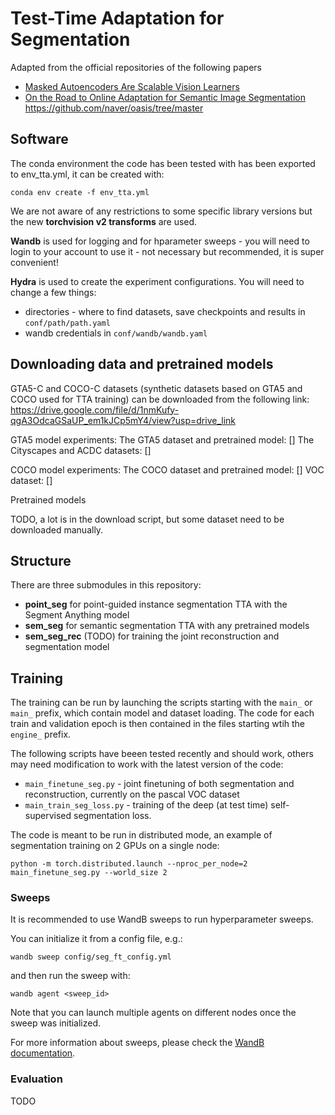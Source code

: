 # Test-Time Adaptation for Segmentation

Adapted from the official repositories of the following papers
- [Masked Autoencoders Are Scalable Vision Learners](https://arxiv.org/abs/2111.06377)
- [On the Road to Online Adaptation for Semantic Image Segmentation](arxiv.org/abs/2203.16195) https://github.com/naver/oasis/tree/master

## Software
The conda environment the code has been tested with has been exported to env_tta.yml, 
it can be created with:

```     
conda env create -f env_tta.yml
```

We are not aware of any restrictions to some specific library versions 
but the new **torchvision v2 transforms** are used.

**Wandb** is used for logging and for hparameter sweeps - you will need to login to your account to use it - not
necessary but recommended, it is super convenient!

**Hydra** is used to create the experiment configurations.
You will  need to change a few things:
* directories - where to find datasets, save checkpoints and results in
`conf/path/path.yaml`
* wandb credentials in `conf/wandb/wandb.yaml`

## Downloading data and pretrained models

GTA5-C and COCO-C datasets (synthetic datasets based on GTA5 and COCO used for TTA training) 
can be downloaded from the following link:
https://drive.google.com/file/d/1nmKufy-qgA3OdcaGSaUP_em1kJCp5mY4/view?usp=drive_link

GTA5 model experiments:
The GTA5 dataset and pretrained model: []
The Cityscapes and ACDC datasets: []

COCO model experiments:
The COCO dataset and pretrained model: []
VOC dataset: []

Pretrained models

TODO, a lot is in the download script, but some dataset need to be downloaded manually.

## Structure

There are three submodules in this repository:
- **point_seg** for point-guided instance segmentation TTA with the Segment Anything model
- **sem_seg** for semantic segmentation TTA with any pretrained models
- **sem_seg_rec** (TODO) for training the joint reconstruction and segmentation model



## Training

The training can be run by launching the scripts starting with the `main_` or `main_` prefix,
which contain model and dataset loading. The code for each train and validation epoch is then
contained in the files starting wtih the `engine_` prefix.

The following scripts have beeen tested recently and should work, others may need modification to
work with the latest version of the code:

* `main_finetune_seg.py` - joint finetuning of both segmentation and reconstruction, currently on the pascal VOC dataset
* `main_train_seg_loss.py` - training of the deep  (at test time) self-supervised segmentation loss.

The code is meant to be run in distributed mode, an example of segmentation training on 2 GPUs
on a single node:

```
python -m torch.distributed.launch --nproc_per_node=2 main_finetune_seg.py --world_size 2
```

### Sweeps

It is recommended to use WandB sweeps to run hyperparameter sweeps.

You can initialize it from a config file, e.g.:

```
wandb sweep config/seg_ft_config.yml
```

and then run the sweep with:

```
wandb agent <sweep_id>
```

Note that you can launch multiple agents on different nodes once 
the sweep was initialized.

For more information about sweeps, please check the [WandB documentation](https://docs.wandb.com/sweeps).

### Evaluation
TODO

